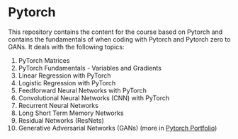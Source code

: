 # Pytorch

This repository contains the content for the course based on Pytorch and contains the fundamentals of when coding with Pytorch and Pytorch zero to GANs. It deals with the following topics: 
1. PyTorch Matrices
2. PyTorch Fundamentals - Variables and Gradients
3. Linear Regression with PyTorch
4. Logistic Regression with PyTorch
5. Feedforward Neural Networks with PyTorch
6. Convolutional Neural Networks (CNN) with PyTorch
7. Recurrent Neural Networks
8. Long Short Term Memory Networks
9. Residual Networks (ResNets)
10. Generative Adversarial Networks (GANs) (more in [Pytorch Portfolio](https://github.com/AnshMittal1811/PytorchProjectsPortfolio))

